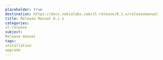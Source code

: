 ```yaml
---
placeholder: true
destination: https://docs.xebialabs.com/xl-release/8.1.x/releasemanual.html
title: Release Manual 8.1.x
categories:
xl-release
subject:
Release manual
tags:
installation
upgrade
---
```

